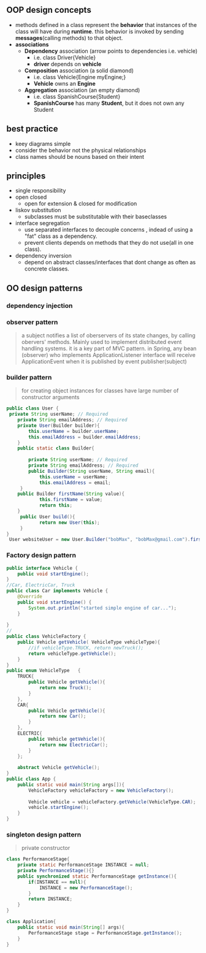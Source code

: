 ## OOP design concepts
- methods defined in a class represent the **behavior** that instances of the class will have during **runtime**. this behavior is invoked by sending **messages**(calling methods) to that object.
- **associations**
	- **Dependency** association (arrow points to dependencies i.e. vehicle)
		- i.e. class Driver{Vehicle}
		- **driver** depends on **vehicle**
	- **Composition** association (a solid diamond)
		- i.e. class Vehicle{Engine myEngine;} 
		- **Vehicle** owns an **Engine**
	- **Aggregation** association (an empty diamond)
		- i.e. class SpanishCourse{Student}
		- **SpanishCourse** has many **Student**, but it does not own any Student
## best practice
- keey diagrams simple
- consider the behavior not the physical relationships
- class names should be nouns based on their intent
## principles
- single responsibility
- open closed
	- open for extension & closed for modification
- liskov substitution
	- subclasses must be substitutable with their baseclasses
- interface segregation
	- use separated interfaces to decouple concerns , indead of using a "fat" class as a dependency. 
	- prevent clients depends on methods that they do not use(all in one class).
- dependency inversion
	- depend on abstract classes/interfaces that dont change as often as concrete classes. 
## OO design patterns
### dependency injection
### observer pattern
>a subject notifies a list of oberservers of its state changes, by calling obervers' methods. Mainly used to implement distributed event handling systems. it is a key part of MVC pattern.
>in Spring, any bean (observer) who implements ApplicationListener interface will receive ApplicationEvent when it is published by event publisher(subject)
### builder pattern
>for creating object instances for classes have large number of constructor arguments
```java
public class User {
 private String userName; // Required
    private String emailAddress; // Required
    private User(Builder builder){
        this.userName = builder.userName;
        this.emailAddress = builder.emailAddress;
    }
    public static class Builder{
         
        private String userName; // Required
        private String emailAddress; // Required
        public Builder(String userName, String email){
            this.userName = userName;
            this.emailAddress = email;
     }
    public Builder firstName(String value){
            this.firstName = value;
            return this;
    }
     public User build(){
            return new User(this);
     }
}
 User websiteUser = new User.Builder("bobMax", "bobMax@gmail.com").firstName("bob").lastName("max").build();
```
### Factory design pattern
```java
public interface Vehicle {
	public void startEngine();
}
//Car, ElectricCar, Truck 
public class Car implements Vehicle {
    @Override
    public void startEngine() {
        System.out.println("started simple engine of car...");
    }
 
}
//
public class VehicleFactory {  
    public Vehicle getVehicle( VehicleType vehicleType){
        //if vehicleType.TRUCK, return newTruck();
        return vehicleType.getVehicle();
    }
}
public enum VehicleType   {         
    TRUCK{
        public Vehicle getVehicle(){
            return new Truck();
        }
    },
    CAR{
        public Vehicle getVehicle(){
            return new Car();
        }
    },
    ELECTRIC{
        public Vehicle getVehicle(){
            return new ElectricCar();
        }
    };
 
    abstract Vehicle getVehicle();
}
public class App {
    public static void main(String args[]){
        VehicleFactory vehicleFactory = new VehicleFactory();
         
        Vehicle vehicle = vehicleFactory.getVehicle(VehicleType.CAR);
        vehicle.startEngine();
    }
}
```
### singleton design pattern

>private constructor
```java
class PerformanceStage{
	private static PerformanceStage INSTANCE = null;
	private PerformanceStage(){}
	public synchronized static PerformanceStage getInstance(){
		if(INSTANCE == null){
			INSTANCE = new PerformanceStage();
		}
		return INSTANCE;
	}
}

class Application{
	public static void main(String[] args){
		PerformanceStage stage = PerformanceStage.getInstance();
	}
}

```



